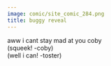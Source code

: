 ```yaml
---
image: comic/site_comic_284.png
title: buggy reveal
---
```

aww i cant stay mad at you coby  
(squeek! -coby)  
(well i can! -toster)
